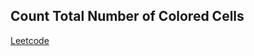 ## Count Total Number of Colored Cells
[Leetcode](https://leetcode.com/problems/count-total-number-of-colored-cells)
